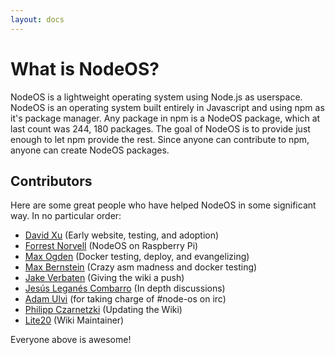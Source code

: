 ```yaml
---
layout: docs
---
```


# What is NodeOS?

NodeOS is a lightweight operating system using Node.js as userspace. NodeOS is an operating system built entirely in Javascript and using npm as it's package manager. Any package in npm is a NodeOS package, which at last count was 244, 180 packages. The goal of NodeOS is to provide just enough to let npm provide the rest. Since anyone can contribute to npm, anyone can create NodeOS packages.

## Contributors

Here are some great people who have helped NodeOS in some significant way. In no particular order:

- [David Xu](https://twitter.com/dvdxu) (Early website, testing, and adoption)
- [Forrest Norvell](https://twitter.com/othiym23) (NodeOS on Raspberry Pi)
- [Max Ogden](https://twitter.com/maxogden) (Docker testing, deploy, and evangelizing)
- [Max Bernstein](https://github.com/tekknolagi) (Crazy asm madness and docker testing)
- [Jake Verbaten](https://github.com/raynos) (Giving the wiki a push)
- [Jesús Leganés Combarro](https://github.com/piranna) (In depth discussions)
- [Adam Ulvi](https://github.com/aulvi) (for taking charge of #node-os on irc)
- [Philipp Czarnetzki](https://github.com/luii) (Updating the Wiki)
- [Lite20](https://twitter.com/lightningboy24) (Wiki Maintainer)

Everyone above is awesome!
